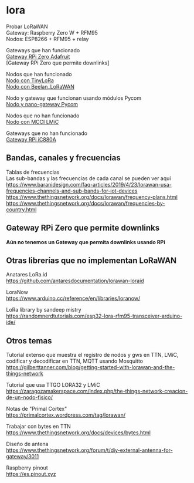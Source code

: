 # lora

Probar LoRaWAN  
Gateway: Raspberry Zero W + RFM95  
Nodos: ESP8266 + RFM95 + relay  

Gateways que han funcionado  
[Gateway RPi Zero Adafruit](./temas/gw_rpi_adafruit.md)  
[Gateway RPi Zero que permite downlinks]  

Nodos que han funcionado  
[Nodo con TinyLoRa](./temas/nodo_tinylora.md)  
[Nodo con Beelan_LoRaWAN](./temas/nodo_beelan.md)  

Nodo y gateway que funcionan usando módulos Pycom  
[Nodo y nano-gateway Pycom](./temas/modulos_pycom.md)  

Nodos que no han funcionado  
[Nodo con MCCI LMiC](./temas/nodo_mcci_lmic.md)  

Gateways que no han funcionado  
[Gateway RPi iC880A](./temas/gw_rpi_ic880a.md)  

## Bandas, canales y frecuencias
Tablas de frecuencias  
Las sub-bandas y las frecuencias de cada canal se pueden ver aquí  
https://www.baranidesign.com/faq-articles/2019/4/23/lorawan-usa-frequencies-channels-and-sub-bands-for-iot-devices  
https://www.thethingsnetwork.org/docs/lorawan/frequency-plans.html  
https://www.thethingsnetwork.org/docs/lorawan/frequencies-by-country.html  

## Gateway RPi Zero que permite downlinks
**Aún no tenemos un Gateway que permita downlinks usando RPi**  

## Otras librerías que no implementan LoRaWAN
Anatares LoRa.id  
https://github.com/antaresdocumentation/lorawan-loraid  

LoraNow  
https://www.arduino.cc/reference/en/libraries/loranow/  

LoRa library by sandeep mistry  
https://randomnerdtutorials.com/esp32-lora-rfm95-transceiver-arduino-ide/  

## Otros temas
Tutorial extenso que muestra el registro de nodos y gws en TTN, 
LMiC, codificar y decodificar en TTN, MQTT usando Mosquitto  
https://gilberttanner.com/blog/getting-started-with-lorawan-and-the-things-network  

Tutorial que usa TTGO LORA32 y LMiC  
https://zaragozamakerspace.com/index.php/the-things-network-creacion-de-un-nodo-fisico/  

Notas de "Primal Cortex"  
https://primalcortex.wordpress.com/tag/lorawan/  

Trabajar con bytes en TTN  
https://www.thethingsnetwork.org/docs/devices/bytes.html  

Diseño de antena  
https://www.thethingsnetwork.org/forum/t/diy-external-antenna-for-gateway/3011  

Raspberry pinout  
https://es.pinout.xyz  
